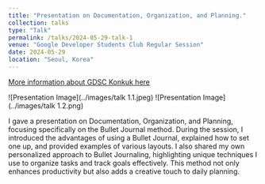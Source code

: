 ```yaml
---
title: "Presentation on Documentation, Organization, and Planning."
collection: talks
type: "Talk"
permalink: /talks/2024-05-29-talk-1
venue: "Google Developer Students Club Regular Session"
date: 2024-05-29
location: "Seoul, Korea"
---
```


[More information about GDSC Konkuk here](https://landing.gdsc-konkuk.dev)

![Presentation Image](../images/talk 1.1.jpeg)
![Presentation Image](../images/talk 1.2.png)

I gave a presentation on Documentation, Organization, and Planning, focusing specifically on the Bullet Journal method. During the session, I introduced the advantages of using a Bullet Journal, explained how to set one up, and provided examples of various layouts. I also shared my own personalized approach to Bullet Journaling, highlighting unique techniques I use to organize tasks and track goals effectively. This method not only enhances productivity but also adds a creative touch to daily planning.
